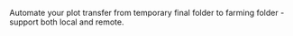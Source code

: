 Automate your plot transfer from temporary final folder to farming folder - support both local and remote.

